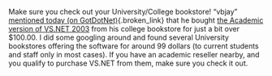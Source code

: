 Make sure you check out your University/College bookstore! &#8220;vbjay&#8221; [mentioned today (on GotDotNet)](http://www.gotdotnet.com/Community/MessageBoard/Thread.aspx?id=212215&Page=1#212615){.broken_link} that he bought [the Academic version of VS.NET 2003](http://msdn.microsoft.com/vstudio/productinfo/overview/academic/features/) from his college bookstore for just a bit over $100.00. I did some googling around and found several University bookstores offering the software for around 99 dollars (to current students and staff only in most cases). If you have an academic reseller nearby, and you qualify to purchase VS.NET from them, make sure you check it out.